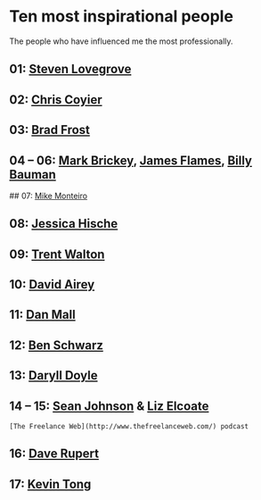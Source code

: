 # Ten most inspirational people

The people who have influenced me the most professionally.

## 01: [Steven Lovegrove](http://stevenlovegrove.com/)

## 02: [Chris Coyier](http://twitter.com/chriscoyier)

## 03: [Brad Frost](http://twitter.com/brad_frost)

## 04 – 06: [Mark Brickey](http://twitter.com/markbrickey), [James Flames](http://twitter.com/thejamesflames), [Billy Bauman](http://twitter.com/DeliciousDL)

## 07: [Mike Monteiro](http://twitter.com/monteiro)

## 08: [Jessica Hische](http://twitter.com/jessicahische)

## 09: [Trent Walton](http://twitter.com/TrentWalton)

## 10: [David Airey](http://twitter.com/DavidAirey)

## 11: [Dan Mall](http://twitter.com/danielmall)

## 12: [Ben Schwarz](http://twitter.com/benschwarz)

## 13: [Daryll Doyle](http://twitter.com/enshrined)

## 14 – 15: [Sean Johnson](http://twitter.com/seanuk) & [Liz Elcoate](http://twitter.com/liz_e)
    [The Freelance Web](http://www.thefreelanceweb.com/) podcast

## 16: [Dave Rupert](http://twitter.com/davatron5000)

## 17: [Kevin Tong](http://twitter.com/tragicsunshine)
